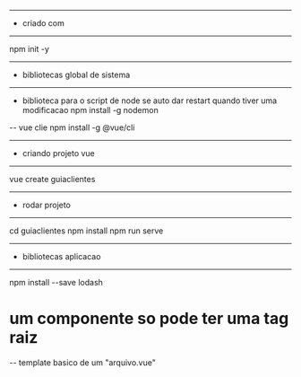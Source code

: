 --- ---------------------------------------------------
- criado com
--- ---------------------------------------------------
npm init -y

--- ---------------------------------------------------
- bibliotecas global de sistema
--- ---------------------------------------------------
- biblioteca para o script de node se auto dar restart quando tiver uma modificacao
 npm install -g nodemon 
  
 -- vue clie
 npm install -g @vue/cli
 
 --- ---------------------------------------------------
 - criando projeto vue
 --- ---------------------------------------------------
vue create guiaclientes

 --- ---------------------------------------------------
 - rodar projeto
 --- ---------------------------------------------------
 cd guiaclientes
 npm install
 npm run serve

 --- ---------------------------------------------------
 - bibliotecas aplicacao
 --- ---------------------------------------------------
 npm install --save lodash
 
 
 


# um componente so pode ter uma tag raiz

-- template basico de um "arquivo.vue"
<template>
    <div>
        
    </div>
</template>

<script>
    export default {
        
    }
</script>

<style>
    
</style>